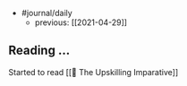 - #journal/daily 
	- previous: [[2021-04-29]]

## Reading ...

Started to read [[📖 The Upskilling Imparative]]
